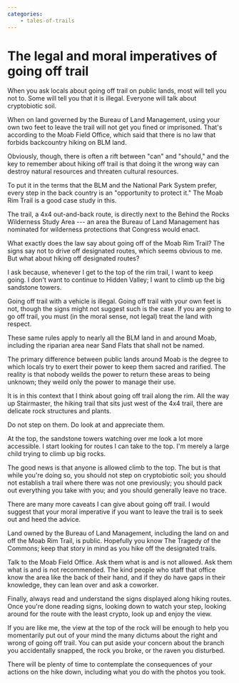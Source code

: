```yaml
---
categories:
    - tales-of-trails
---
```


# The legal and moral imperatives of going off trail

When you ask locals about going off trail on public lands, most will tell you not to. Some will tell you that it is illegal. Everyone will talk about cryptobiotic soil.

When on land governed by the Bureau of Land Management, using your own two feet to leave the trail will not get you fined or imprisoned. That's according to the Moab Field Office, which said that there is no law that forbids backcountry hiking on BLM land.

Obviously, though, there is often a rift between "can" and "should," and the key to remember about hiking off trail is that doing it the wrong way can destroy natural resources and threaten cultural resources.

To put it in the terms that the BLM and the National Park System prefer, every step in the back country is an "opportunity to protect it."  The Moab Rim Trail is a good case study in this.

The trail, a 4x4 out-and-back route, is directly next to the Behind the Rocks Wilderness Study Area --- an area the Bureau of Land Management has nominated for wilderness protections that Congress would enact.

What exactly does the law say about going off of the Moab Rim Trail? The signs say not to drive off designated routes, which seems obvious to me. But what about hiking off designated routes?

I ask because, whenever I get to the top of the rim trail, I want to keep going. I don't want to continue to Hidden Valley; I want to climb up the big sandstone towers.

Going off trail with a vehicle is illegal. Going off trail with your own feet is not, though the signs might not suggest such is the case. If you are going to go off trail, you must (in the moral sense, not legal) treat the land with respect.

These same rules apply to nearly all the BLM land in and around Moab, including the riparian area near Sand Flats that shall not be named.

The primary difference between public lands around Moab is the degree to which locals try to exert their power to keep them sacred and rarified. The reality is that nobody weilds the power to return these areas to being unknown; they weild only the power to manage their use.

It is in this context that I think about going off trail along the rim. All the way up Stairmaster, the hiking trail that sits just west of the 4x4 trail, there are delicate rock structures and plants.

Do not step on them. Do look at and appreciate them.

At the top, the sandstone towers watching over me look a lot more accessible. I start looking for routes I can take to the top. I'm merely a large child trying to climb up big rocks.

The good news is that anyone is allowed climb to the top. The but is that while you're doing so, you should not step on cryptobiotic soil; you should not establish a trail where there was not one previously; you should pack out everything you take with you; and you should generally leave no trace.

There are many more caveats I can give about going off trail. I would suggest that your moral imperative if you want to leave the trail is to seek out and heed the advice.

Land owned by the Bureau of Land Management, including the land on and off the Moab Rim Trail, is public. Hopefully you know The Tragedy of the Commons; keep that story in mind as you hike off the designated trails.

Talk to the Moab Field Office. Ask them what is and is not allowed. Ask them what is and is not recommended. The kind people who staff that office know the area like the back of their hand, and if they do have gaps in their knowledge, they can lean over and ask a coworker.

Finally, always read and understand the signs displayed along hiking routes. Once you're done reading signs, looking down to watch your step, looking around for the route with the least crypto, look up and enjoy the view.

If you are like me, the view at the top of the rock will be enough to help you momentarily put out of your mind the many dictums about the right and wrong of going off trail. You can put aside your concern about the branch you accidentally snapped, the rock you broke, or the raven you disturbed.

There will be plenty of time to contemplate the consequences of your actions on the hike down, including what you do with the photos you took.
